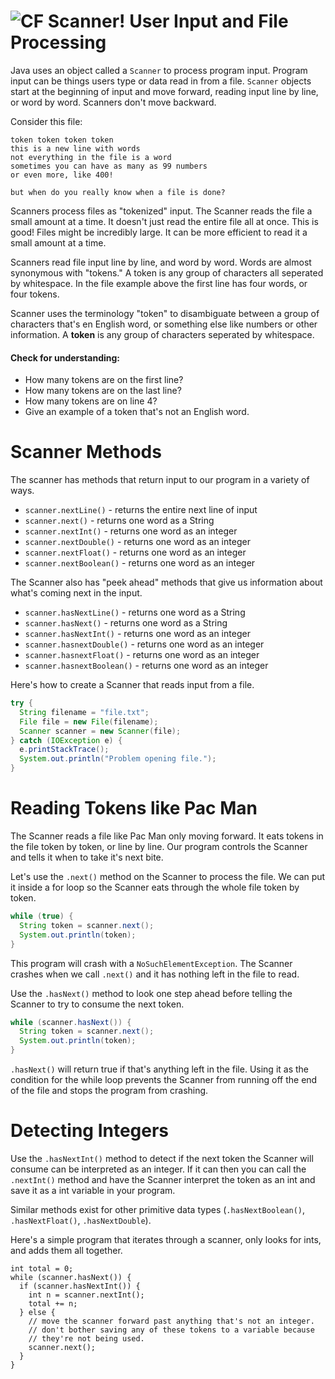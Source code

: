 # ![CF](http://i.imgur.com/7v5ASc8.png) Scanner! User Input and File Processing

Java uses an object called a `Scanner` to process program input. Program input
can be things users type or data read in from a file. `Scanner` objects start
at the beginning of input and move forward, reading input line by line, or word
by word. Scanners don't move backward.

Consider this file:

```
token token token token
this is a new line with words
not everything in the file is a word
sometimes you can have as many as 99 numbers
or even more, like 400!

but when do you really know when a file is done?
```

Scanners process files as "tokenized" input. The Scanner reads the file a
small amount at a time. It doesn't just read the entire file all at once.
This is good! Files might be incredibly large. It can be more efficient to
read it a small amount at a time.

Scanners read file input line by line, and word by word. Words are almost
synonymous with "tokens." A token is any group of characters all seperated by
whitespace. In the file example above the first line has four words, or four
tokens.

Scanner uses the terminology "token" to disambiguate between a group of
characters that's en English word, or something else like numbers or other
information. A **token** is any group of characters seperated by whitespace.

#### Check for understanding:
* How many tokens are on the first line?
* How many tokens are on the last line?
* How many tokens are on line 4?
* Give an example of a token that's not an English word.

# Scanner Methods
The scanner has methods that return input to our program in a variety of ways.

* `scanner.nextLine()` - returns the entire next line of input
* `scanner.next()` - returns one word as a String
* `scanner.nextInt()` - returns one word as an integer
* `scanner.nextDouble()` - returns one word as an integer
* `scanner.nextFloat()` - returns one word as an integer
* `scanner.nextBoolean()` - returns one word as an integer

The Scanner also has "peek ahead" methods that give us information about what's
coming next in the input.

* `scanner.hasNextLine()` - returns one word as a String
* `scanner.hasNext()` - returns one word as a String
* `scanner.hasNextInt()` - returns one word as an integer
* `scanner.hasnextDouble()` - returns one word as an integer
* `scanner.hasnextFloat()` - returns one word as an integer
* `scanner.hasnextBoolean()` - returns one word as an integer

Here's how to create a Scanner that reads input from a file.

```java
try {
  String filename = "file.txt";
  File file = new File(filename);
  Scanner scanner = new Scanner(file);
} catch (IOException e) {
  e.printStackTrace();
  System.out.println("Problem opening file.");
}
```



# Reading Tokens like Pac Man
The Scanner reads a file like Pac Man only moving forward. It eats tokens
in the file token by token, or line by line. Our program controls the Scanner
and tells it when to take it's next bite.

Let's use the `.next()` method on the Scanner to process the file. We can
put it inside a for loop so the Scanner eats through the whole file token by
token.

```java
while (true) {
  String token = scanner.next();
  System.out.println(token);
}
```

This program will crash with a `NoSuchElementException`. The Scanner crashes
when we call `.next()` and it has nothing left in the file to read.

Use the `.hasNext()` method to look one step ahead before telling the Scanner
to try to consume the next token.

```java
while (scanner.hasNext()) {
  String token = scanner.next();
  System.out.println(token);
}
```

`.hasNext()` will return true if that's anything left in the file. Using it
as the condition for the while loop prevents the Scanner from running off the
end of the file and stops the program from crashing.

# Detecting Integers

Use the `.hasNextInt()` method to detect if the next token the Scanner will
consume can be interpreted as an integer. If it can then you can call the
`.nextInt()` method and have the Scanner interpret the token as an int and
save it as a int variable in your program.

Similar methods exist for other primitive data types (`.hasNextBoolean()`,
`.hasNextFloat()`, `.hasNextDouble`).

Here's a simple program that iterates through a scanner, only looks for ints,
and adds them all together.

```
int total = 0;
while (scanner.hasNext()) {
  if (scanner.hasNextInt()) {
    int n = scanner.nextInt();
    total += n;
  } else {
    // move the scanner forward past anything that's not an integer.
    // don't bother saving any of these tokens to a variable because
    // they're not being used.
    scanner.next();
  }
}
```
